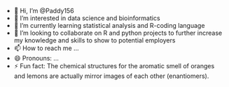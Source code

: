 - 👋 Hi, I’m @Paddy156
- 👀 I’m interested in data science and bioinformatics 
- 🌱 I’m currently learning statistical analysis and R-coding language
- 💞️ I’m looking to collaborate on R and python projects to further increase my knowledge and skills to show to potential employers 
- 📫 How to reach me ...
- 😄 Pronouns: ...
- ⚡ Fun fact: The chemical structures for the aromatic smell of oranges and lemons are actually mirror images of each other (enantiomers). 

<!---
Paddy156/Paddy156 is a ✨ special ✨ repository because its `README.md` (this file) appears on your GitHub profile.
You can click the Preview link to take a look at your changes.
--->
